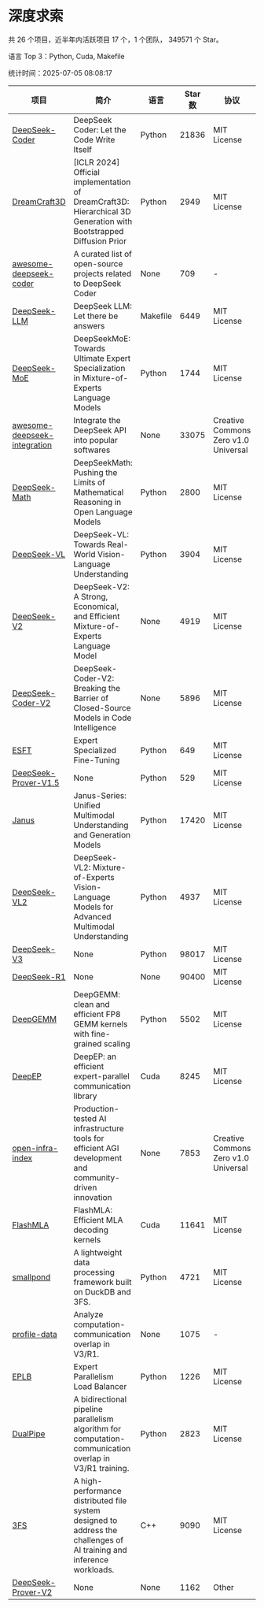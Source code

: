 # 深度求索

共 26 个项目，近半年内活跃项目 17 个，1 个团队， 349571 个 Star。

语言 Top 3：Python, Cuda, Makefile

统计时间：2025-07-05 08:08:17

| 项目 | 简介 | 语言 | Star 数 | 协议 | 创建时间 | 最后更新时间 | 最后提交时间 |
| --- | --- | --- | --- | --- | --- | --- | --- |
| [DeepSeek-Coder](https://github.com/deepseek-ai/DeepSeek-Coder) | DeepSeek Coder: Let the Code Write Itself | Python | 21836 | MIT License | 2023-10-20 | 2025-07-05 | 2024-05-21 |
| [DreamCraft3D](https://github.com/deepseek-ai/DreamCraft3D) | [ICLR 2024] Official implementation of DreamCraft3D: Hierarchical 3D Generation with Bootstrapped Diffusion Prior | Python | 2949 | MIT License | 2023-10-23 | 2025-07-04 | 2025-04-22 |
| [awesome-deepseek-coder](https://github.com/deepseek-ai/awesome-deepseek-coder) | A curated list of open-source projects related to DeepSeek Coder | None | 709 | - | 2023-11-06 | 2025-07-02 | 2024-04-03 |
| [DeepSeek-LLM](https://github.com/deepseek-ai/DeepSeek-LLM) | DeepSeek LLM: Let there be answers | Makefile | 6449 | MIT License | 2023-11-29 | 2025-07-05 | 2024-02-04 |
| [DeepSeek-MoE](https://github.com/deepseek-ai/DeepSeek-MoE) | DeepSeekMoE: Towards Ultimate Expert Specialization in Mixture-of-Experts Language Models | Python | 1744 | MIT License | 2024-01-02 | 2025-07-05 | 2024-01-16 |
| [awesome-deepseek-integration](https://github.com/deepseek-ai/awesome-deepseek-integration) | Integrate the DeepSeek API into popular softwares | None | 33075 | Creative Commons Zero v1.0 Universal | 2024-01-11 | 2025-07-05 | 2025-05-13 |
| [DeepSeek-Math](https://github.com/deepseek-ai/DeepSeek-Math) | DeepSeekMath: Pushing the Limits of Mathematical Reasoning in Open Language Models | Python | 2800 | MIT License | 2024-02-05 | 2025-07-05 | 2024-04-15 |
| [DeepSeek-VL](https://github.com/deepseek-ai/DeepSeek-VL) | DeepSeek-VL: Towards Real-World Vision-Language Understanding | Python | 3904 | MIT License | 2024-03-07 | 2025-07-04 | 2024-04-24 |
| [DeepSeek-V2](https://github.com/deepseek-ai/DeepSeek-V2) | DeepSeek-V2: A Strong, Economical, and Efficient Mixture-of-Experts Language Model | None | 4919 | MIT License | 2024-04-22 | 2025-07-04 | 2024-09-25 |
| [DeepSeek-Coder-V2](https://github.com/deepseek-ai/DeepSeek-Coder-V2) | DeepSeek-Coder-V2: Breaking the Barrier of Closed-Source Models in Code Intelligence | None | 5896 | MIT License | 2024-06-14 | 2025-07-04 | 2024-09-24 |
| [ESFT](https://github.com/deepseek-ai/ESFT) | Expert Specialized Fine-Tuning | Python | 649 | MIT License | 2024-07-04 | 2025-07-04 | 2025-05-22 |
| [DeepSeek-Prover-V1.5](https://github.com/deepseek-ai/DeepSeek-Prover-V1.5) | None | Python | 529 | MIT License | 2024-08-15 | 2025-07-02 | 2024-08-16 |
| [Janus](https://github.com/deepseek-ai/Janus) | Janus-Series: Unified Multimodal Understanding and Generation Models | Python | 17420 | MIT License | 2024-10-18 | 2025-07-05 | 2025-02-01 |
| [DeepSeek-VL2](https://github.com/deepseek-ai/DeepSeek-VL2) | DeepSeek-VL2: Mixture-of-Experts Vision-Language Models for Advanced Multimodal Understanding | Python | 4937 | MIT License | 2024-12-13 | 2025-07-05 | 2025-02-26 |
| [DeepSeek-V3](https://github.com/deepseek-ai/DeepSeek-V3) | None | Python | 98017 | MIT License | 2024-12-26 | 2025-07-05 | 2025-06-27 |
| [DeepSeek-R1](https://github.com/deepseek-ai/DeepSeek-R1) | None | None | 90400 | MIT License | 2025-01-20 | 2025-07-05 | 2025-06-27 |
| [DeepGEMM](https://github.com/deepseek-ai/DeepGEMM) | DeepGEMM: clean and efficient FP8 GEMM kernels with fine-grained scaling | Python | 5502 | MIT License | 2025-02-13 | 2025-07-05 | 2025-07-02 |
| [DeepEP](https://github.com/deepseek-ai/DeepEP) | DeepEP: an efficient expert-parallel communication library | Cuda | 8245 | MIT License | 2025-02-17 | 2025-07-05 | 2025-07-04 |
| [open-infra-index](https://github.com/deepseek-ai/open-infra-index) | Production-tested AI infrastructure tools for efficient AGI development and community-driven innovation | None | 7853 | Creative Commons Zero v1.0 Universal | 2025-02-21 | 2025-07-05 | 2025-05-15 |
| [FlashMLA](https://github.com/deepseek-ai/FlashMLA) | FlashMLA: Efficient MLA decoding kernels | Cuda | 11641 | MIT License | 2025-02-21 | 2025-07-05 | 2025-04-29 |
| [smallpond](https://github.com/deepseek-ai/smallpond) | A lightweight data processing framework built on DuckDB and 3FS. | Python | 4721 | MIT License | 2025-02-24 | 2025-07-05 | 2025-03-05 |
| [profile-data](https://github.com/deepseek-ai/profile-data) | Analyze computation-communication overlap in V3/R1. | None | 1075 | - | 2025-02-26 | 2025-07-04 | 2025-03-21 |
| [EPLB](https://github.com/deepseek-ai/EPLB) | Expert Parallelism Load Balancer | Python | 1226 | MIT License | 2025-02-26 | 2025-07-04 | 2025-03-24 |
| [DualPipe](https://github.com/deepseek-ai/DualPipe) | A bidirectional pipeline parallelism algorithm for computation-communication overlap in V3/R1 training. | Python | 2823 | MIT License | 2025-02-26 | 2025-07-02 | 2025-03-10 |
| [3FS](https://github.com/deepseek-ai/3FS) |  A high-performance distributed file system designed to address the challenges of AI training and inference workloads.  | C++ | 9090 | MIT License | 2025-02-27 | 2025-07-05 | 2025-06-17 |
| [DeepSeek-Prover-V2](https://github.com/deepseek-ai/DeepSeek-Prover-V2) | None | None | 1162 | Other | 2025-04-30 | 2025-07-04 | 2025-04-30 |
